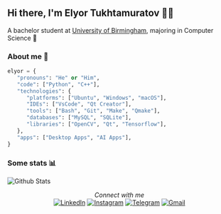 ## Hi there, I'm Elyor Tukhtamuratov 👨‍💻
<p>A bachelor student at <a href="https://www.birmingham.ac.uk/index.aspx">University of Birmingham</a>, majoring in Computer Science 🙂</p>

### About me 👤
```python
elyor = {
   "pronouns": "He" or "Him",
   "code": ["Python", "C++"],
   "technologies": {
      "platforms": ["Ubuntu", "Windows", "macOS"],
      "IDEs": ["VsCode", "Qt Creator"],
      "tools": ["Bash", "Git", "Make", "Qmake"],
      "databases": ["MySQL", "SQLite"],
      "libraries": ["OpenCV", "Qt", "Tensorflow"],
   },
   "apps": ["Desktop Apps", "AI Apps"],
}
```

### Some stats 📊
![Github Stats](https://github-readme-stats.vercel.app/api?username=elyor04&show_icons=true&icon_color=79ff97&text_color=9f9f9f&bg_color=151515)

<div align="center">
<i>Connect with me<br></i>
<a href="https://www.linkedin.com/in/elyor-tukhtamuratov" target="_blank"><img src="https://img.shields.io/badge/LinkedIn-0077B5?style=flat-square&logo=linkedin&logoColor=white" alt="LinkedIn"></a>
<a href="https://www.instagram.com/elyor_04" target="_blank"><img src="https://img.shields.io/badge/Instagram-E4405F?style=flat-square&logo=instagram&logoColor=white" alt="Instagram"></a>
<a href="https://t.me/ogstudent" target="_blank"><img src="https://img.shields.io/badge/Telegram-2CA5E0?style=flat-square&logo=telegram&logoColor=white" alt="Telegram"></a>
<a href="mailto:tuxtamuratovelyor@gmail.com" target="_blank"><img src="https://img.shields.io/badge/Gmail-D14836?style=flat-square&logo=gmail&logoColor=white" alt="Gmail"></a>
